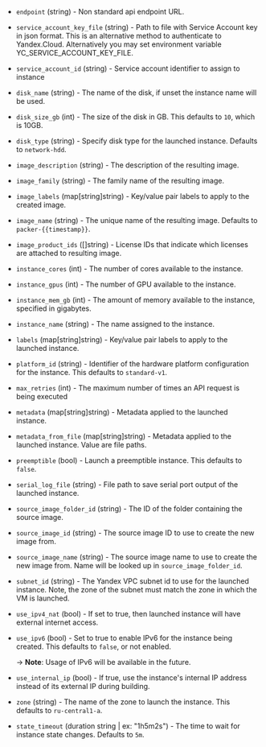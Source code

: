 <!-- Code generated from the comments of the Config struct in builder/yandex/config.go; DO NOT EDIT MANUALLY -->

-   `endpoint` (string) - Non standard api endpoint URL.
    
-   `service_account_key_file` (string) - Path to file with Service Account key in json format. This
    is an alternative method to authenticate to Yandex.Cloud. Alternatively you may set environment variable
    YC_SERVICE_ACCOUNT_KEY_FILE.
    
-   `service_account_id` (string) - Service account identifier to assign to instance
    
-   `disk_name` (string) - The name of the disk, if unset the instance name
    will be used.
    
-   `disk_size_gb` (int) - The size of the disk in GB. This defaults to `10`, which is 10GB.
    
-   `disk_type` (string) - Specify disk type for the launched instance. Defaults to `network-hdd`.
    
-   `image_description` (string) - The description of the resulting image.
    
-   `image_family` (string) -  The family name of the resulting image.
    
-   `image_labels` (map[string]string) - Key/value pair labels to
    apply to the created image.
    
-   `image_name` (string) - The unique name of the resulting image. Defaults to
    `packer-{{timestamp}}`.
    
-   `image_product_ids` ([]string) - License IDs that indicate which licenses are attached to resulting image.
    
-   `instance_cores` (int) - The number of cores available to the instance.
    
-   `instance_gpus` (int) - The number of GPU available to the instance.
    
-   `instance_mem_gb` (int) - The amount of memory available to the instance, specified in gigabytes.
    
-   `instance_name` (string) - The name assigned to the instance.
    
-   `labels` (map[string]string) - Key/value pair labels to apply to
    the launched instance.
    
-   `platform_id` (string) - Identifier of the hardware platform configuration for the instance. This defaults to `standard-v1`.
    
-   `max_retries` (int) - The maximum number of times an API request is being executed
    
-   `metadata` (map[string]string) - Metadata applied to the launched instance.
    
-   `metadata_from_file` (map[string]string) - Metadata applied to the launched instance. Value are file paths.
    
-   `preemptible` (bool) - Launch a preemptible instance. This defaults to `false`.
    
-   `serial_log_file` (string) - File path to save serial port output of the launched instance.
    
-   `source_image_folder_id` (string) - The ID of the folder containing the source image.
    
-   `source_image_id` (string) - The source image ID to use to create the new image
    from.
    
-   `source_image_name` (string) - The source image name to use to create the new image
    from. Name will be looked up in `source_image_folder_id`.
    
-   `subnet_id` (string) - The Yandex VPC subnet id to use for
    the launched instance. Note, the zone of the subnet must match the
    zone in which the VM is launched.
    
-   `use_ipv4_nat` (bool) - If set to true, then launched instance will have external internet
    access.
    
-   `use_ipv6` (bool) - Set to true to enable IPv6 for the instance being
    created. This defaults to `false`, or not enabled.
    
    -> **Note**: Usage of IPv6 will be available in the future.
    
-   `use_internal_ip` (bool) - If true, use the instance's internal IP address
    instead of its external IP during building.
    
-   `zone` (string) - The name of the zone to launch the instance.  This defaults to `ru-central1-a`.
    
-   `state_timeout` (duration string | ex: "1h5m2s") - The time to wait for instance state changes.
    Defaults to `5m`.
    